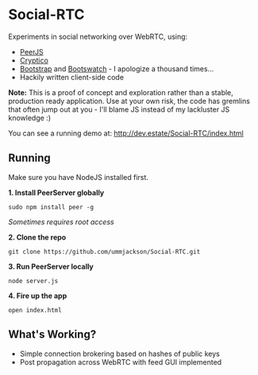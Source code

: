# Social-RTC

Experiments in social networking over WebRTC, using:

- [PeerJS](http://peerjs.com/)
- [Cryptico](http://wwwtyro.github.io/cryptico/)
- [Bootstrap](http://getbootstrap.com/) and [Bootswatch](http://bootswatch.com/) - I apologize a thousand times... 
- Hackily written client-side code

**Note:** This is a proof of concept and exploration rather than a stable, production ready application. Use at your own risk, the code has gremlins that often jump out at you - I'll blame JS instead of my lackluster JS knowledge :)

You can see a running demo at: http://dev.estate/Social-RTC/index.html

## Running

Make sure you have NodeJS installed first.

**1. Install PeerServer globally**

`sudo npm install peer -g`

*Sometimes requires root access*

**2. Clone the repo**

`git clone https://github.com/ummjackson/Social-RTC.git`

**3. Run PeerServer locally**

`node server.js`

**4. Fire up the app**

`open index.html`

## What's Working?

- Simple connection brokering based on hashes of public keys
- Post propagation across WebRTC with feed GUI implemented